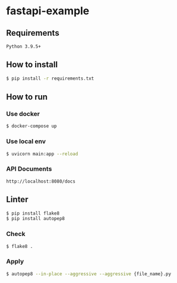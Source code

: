 # fastapi-example


## Requirements

```
Python 3.9.5+
```

## How to install

```bash
$ pip install -r requirements.txt
```

## How to run

### Use docker

```bash
$ docker-compose up
```

### Use local env

```bash
$ uvicorn main:app --reload
```

### API Documents

`http://localhost:8080/docs`

## Linter

```bash
$ pip install flake8
$ pip install autopep8
```

### Check

```bash
$ flake8 .
```

### Apply

```bash
$ autopep8 --in-place --aggressive --aggressive {file_name}.py  
```